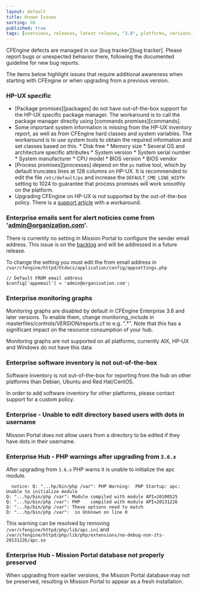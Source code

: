 ```yaml
---
layout: default
title: Known Issues
sorting: 50
published: true
tags: [overviews, releases, latest release, "3.8", platforms, versions, known issues]
---
```


CFEngine defects are managed in our [bug tracker][bug tracker]. Please report
bugs or unexpected behavior there, following the documented guideline for new
bug reports.

The items below highlight issues that require additional awareness when starting
with CFEngine or when upgrading from a previous version.

### HP-UX specific

* [Package promises][packages] do not have out-of-the-box support for the HP-UX
  specific package manager. The workaround is to call the package manager
  directly using [commands promises][commands].
* Some important system information is missing from the HP-UX inventory report,
  as well as from CFEngine hard classes and system variables. The workaround is
  to use system tools to obtain the required information and set classes based
  on this.
        * Disk free
        * Memory size
        * Several OS and architecture specific attributes
                * System version
                * System serial number
                * System manufacturer
                * CPU model
                * BIOS version
                * BIOS vendor
* [Process promises][processes] depend on the `ps` native tool, which by
  default truncates lines at 128 columns on HP-UX. It is recommended to edit
  the file `/etc/default/ps` and increase the `DEFAULT_CMD_LINE_WIDTH` setting
  to 1024 to guarantee that process promises will work smoothly on the
  platform.
* Upgrading CFEngine on HP-UX is not supported by the out-of-the-box policy.
  There is a [support article](https://cfengine.zendesk.com/hc/en-us/articles/205454908)
  with a workaround.

### Enterprise emails sent for alert noticies come from 'admin@organization.com'.
There is currently no setting in Mission Portal to configure the sender email
address. This issue is on the [backlog](https://dev.cfengine.com/issues/6726)
and will be addressed in a future release.

To change the setting you must edit the from email address in
`/var/cfengine/httpd/htdocs/application/config/appsettings.php`

```
// Default FROM email address
$config['appemail'] = 'admin@organisation.com';
```

### Enterprise monitoring graphs

Monitoring graphs are disabled by default in CFEngine Enterprise 3.6 and later
versions.  To enable them, change monitoring_include in
masterfiles/controls/VERSION/reports.cf to e.g. ".*".  Note that this has a
significant impact on the resource consumption of your hub.

Monitoring graphs are not supported on all platforms, currently AIX, HP-UX and
Windows do not have this data.

### Enterprise software inventory is not out-of-the-box

Software inventory is not out-of-the-box for reporting from the hub on other
platforms than Debian, Ubuntu and Red Hat/CentOS.

In order to add software inventory for other platforms,
please contact support for a custom policy.

### Enterprise - Unable to edit directory based users with dots in username

Mission Portal does not allow users from a directory to be edited if they have
dots in their username.

### Enterprise Hub - PHP warnings after upgrading from `3.6.x`

After upgrading from `3.6.x` PHP warns it is unable to
initialize the apc module.

```
  notice: Q: "...hp/bin/php /var": PHP Warning:  PHP Startup: apc: Unable to initialize module
Q: "...hp/bin/php /var": Module compiled with module API=20100525
Q: "...hp/bin/php /var": PHP    compiled with module API=20131226
Q: "...hp/bin/php /var": These options need to match
Q: "...hp/bin/php /var":  in Unknown on line 0
```

This warning can be resolved by removing
`/var/cfengine/httpd/php/lib/apc.ini` and
`/var/cfengine/httpd/php/lib/php/extensions/no-debug-non-zts-20131226/apc.so`

### Enterprise Hub - Mission Portal database not properly preserved

When upgrading from earlier versions, the Mission Portal database may not be preserved, resulting
in Mission Portal to appear as a fresh installation.
